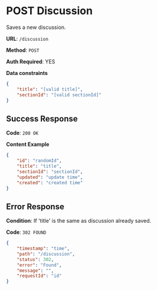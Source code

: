 # POST Discussion

Saves a new discussion.

**URL**: `/discussion`

**Method**: `POST`

**Auth Required**: YES

**Data constraints**

```json
{
    "title": "[valid title]",
    "sectionId": "[valid sectionId]"
}
```

## Success Response

**Code**: `200 OK`

**Content Example**

```json
{
    "id": "randomId",
    "title": "title",
    "sectionId": "sectionId",
    "updated": "update time",
    "created": "created time"
}
```

## Error Response

**Condition**: If 'title' is the same as discussion already saved.

**Code**: `302 FOUND`

```json
{
    "timestamp": "time",
    "path": "/discussion",
    "status": 302,
    "error": "Found",
    "message": "",
    "requestId": "id"
}
```